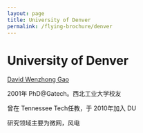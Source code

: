 ```yaml
---
layout: page
title: University of Denver
permalink: /flying-brochure/denver
---
```

# University of Denver

[David Wenzhong Gao](https://ritchieschool.du.edu/about/people/wenzhong-gao)

2001年 PhD@Gatech。西北工业大学校友

曾在 Tennessee Tech任教，于 2010年加入 DU

研究领域主要为微网，风电
